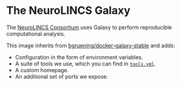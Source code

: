 # The NeuroLINCS Galaxy

The [NeuroLINCS Consortium](http://neurolincs.org/) uses Galaxy to perform reproducible computational analysis.

This image inherits from [bgruening/docker-galaxy-stable](https://github.com/bgruening/docker-galaxy-stable) and adds:
- Configuration in the form of environment variables.
- A suite of tools we use, which you can find in [`tools.yml`](https://github.com/fraenkel-lab/galaxy-neurolincs/blob/master/tools.yml).
- A custom homepage.
- An additional set of ports we expose.


<!--
## Pipelines

Our goal is to make our computational pipelines open and reproducible, which means we'd like to publish the source code (for openness) but go further and ensure those pipelines' reproducibility in the long, using a containerization strategy. For containerization we use docker, which is the default, open source standard.

A container is a program executable from any operating system, including any past or future operating systems. It bundles all the dependencies of a pipeline with the actual pipeline, meaning that future changes in operating systems or libraries relied on by the pipeline do not affect the pipeline's ability to execute to completion. A containerized pipeline is impervious to time, and exactly reproducible in any environment. See these  blog  posts for more.

Using galaxy, we publish our computational tools, both on github and the galaxy tool shed, and soon we will also be publishing them to the dockerhub. Other computational platforms use dockerization for their entire workflows by default (e.g. Arvados by Curoverse). We also have an easy to way to publish our pipelines to myExperiment and we're hoping to support Dockstore soon.
 -->
